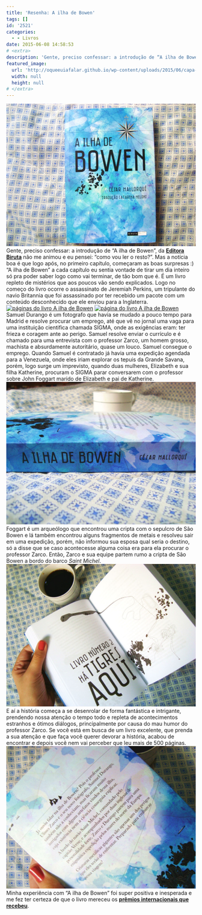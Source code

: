 ```yaml
---
title: 'Resenha: A ilha de Bowen'
tags: []
id: '2521'
categories:
  - - Livros
date: 2015-06-08 14:58:53
# <extra>
description: 'Gente, preciso confessar: a introdução de “A ilha de Bowen”, da Editora Biruta não me animou e eu pensei: “como vou ler o resto?”. Mas a notícia boa é que logo após, no primeiro capítulo, começaram as boas surpresas 🙂 “A ilha de Bowen” a cada capítulo eu sentia vontade de tirar um dia inteiro só pra poder saber logo como vai terminar, de tão bom que é. É um livro repleto de mistérios que aos poucos vão sendo explicados. Logo no começo do livro ocorre o assassinato de Jeremiah Perkins, um tripulante do navio Britannia que foi assassinado por ter recebido um pacote com um conteúdo desconhecido que ele enviou para a Inglaterra. Samuel Durango é um fotografo que havia se mudado a pouco tempo para Madrid e resolve procurar um emprego, até que vê no jornal uma vaga para &hellip;'
featured_image: 
  url: 'http://oqueeuiafalar.github.io/wp-content/uploads/2015/06/capa-do-livro-A-ilha-de-Bowen-Editora-Biruta-1024x768.jpg'
  width: null
  height: null
# </extra>
---
```


[![capa do livro A ilha de Bowen - Editora Biruta](/wp-content/uploads/2015/06/capa-do-livro-A-ilha-de-Bowen-Editora-Biruta-1024x768.jpg)](/wp-content/uploads/2015/06/capa-do-livro-A-ilha-de-Bowen-Editora-Biruta.jpg) Gente, preciso confessar: a introdução de “A ilha de Bowen”, da **[Editora Biruta](http://www.editorabiruta.com.br/livro/a-ilha-de-bowen/)** não me animou e eu pensei: “como vou ler o resto?”. Mas a notícia boa é que logo após, no primeiro capítulo, começaram as boas surpresas :) “A ilha de Bowen” a cada capítulo eu sentia vontade de tirar um dia inteiro só pra poder saber logo como vai terminar, de tão bom que é. É um livro repleto de mistérios que aos poucos vão sendo explicados. Logo no começo do livro ocorre o assassinato de Jeremiah Perkins, um tripulante do navio Britannia que foi assassinado por ter recebido um pacote com um conteúdo desconhecido que ele enviou para a Inglaterra. [![páginas do livro A ilha de Bowen](/wp-content/uploads/2015/06/páginas-do-livro-A-ilha-de-Bowen-1024x768.jpg)](/wp-content/uploads/2015/06/páginas-do-livro-A-ilha-de-Bowen.jpg) [![página do livro A ilha de Bowen](/wp-content/uploads/2015/06/página-do-livro-A-ilha-de-Bowen-1024x768.jpg)](/wp-content/uploads/2015/06/página-do-livro-A-ilha-de-Bowen.jpg) Samuel Durango é um fotografo que havia se mudado a pouco tempo para Madrid e resolve procurar um emprego, até que vê no jornal uma vaga para uma instituição cientifica chamada SIGMA, onde as exigências eram: ter frieza e coragem ante ao perigo. Samuel resolve enviar o currículo e é chamado para uma entrevista com o professor Zarco, um homem grosso, machista e absurdamente autoritário, quase um louco. Samuel consegue o emprego. Quando Samuel é contratado já havia uma expedição agendada para a Venezuela, onde eles iriam explorar os tepuis da Grande Savana, porém, logo surge um imprevisto, quando duas mulheres, Elizabeth e sua filha Katherine, procuram o SIGMA parar conversarem com o professor sobre John Foggart marido de Elizabeth e pai de Katherine. [![lombada do livro A ilha de Bowen](/wp-content/uploads/2015/06/lombada-do-livro-A-ilha-de-Bowen-1024x768.jpg)](/wp-content/uploads/2015/06/lombada-do-livro-A-ilha-de-Bowen.jpg) Foggart é um arqueólogo que encontrou uma cripta com o sepulcro de São Bowen e lá também encontrou alguns fragmentos de metais e resolveu sair em uma expedição, porém, não informou sua esposa qual seria o destino, só a disse que se caso acontecesse alguma coisa era para ela procurar o professor Zarco. Então, Zarco e sua equipe partem rumo a cripta de São Bowen a bordo do barco _Saint Michel_.[![Paginas do livro a Ilha de Bowen da Editora Biruta](/wp-content/uploads/2015/06/Paginas-do-livro-a-Ilha-de-Bowen-da-Editora-Biruta-1024x768.jpg)](/wp-content/uploads/2015/06/Paginas-do-livro-a-Ilha-de-Bowen-da-Editora-Biruta.jpg) E aí a história começa a se desenrolar de forma fantástica e intrigante, prendendo nossa atenção o tempo todo e repleta de acontecimentos estranhos e ótimos diálogos, principalmente por causa do mau humor do professor Zarco. Se você está em busca de um livro excelente, que prenda a sua atenção e que faça você querer devorar a história, acabou de encontrar e depois você nem vai perceber que leu mais de 500 páginas. [![contra capa do livro A ilha de Bowen - Editora Biruta](/wp-content/uploads/2015/06/contra-capa-do-livro-A-ilha-de-Bowen-Editora-Biruta-1024x768.jpg)](/wp-content/uploads/2015/06/contra-capa-do-livro-A-ilha-de-Bowen-Editora-Biruta.jpg) Minha experiência com “A ilha de Bowen” foi super positiva e inesperada e me fez ter certeza de que o livro mereceu os **[prêmios internacionais que recebeu](http://www.editorabiruta.com.br/livro/a-ilha-de-bowen/)**.
